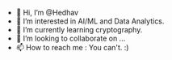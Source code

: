 - 👋 Hi, I’m @Hedhav
- 👀 I’m interested in AI/ML and Data Analytics.
- 🌱 I’m currently learning cryptography.
- 💞️ I’m looking to collaborate on ...
- 📫 How to reach me : You can't.  :)

<!---
Hedhav/Hedhav is a ✨ special ✨ repository because its `README.md` (this file) appears on your GitHub profile.
You can click the Preview link to take a look at your changes.
--->
